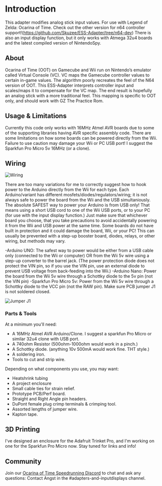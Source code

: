 ﻿# Introduction
This adapter modifies analog stick input values. For use with Legend of Zelda: Ocarina of Time. 
Check out the other version for n64 controller support!(https://github.com/Skuzee/ESS-Adapter/tree/n64-dev)
There is also an input display function, but it only works with Atmega 32u4 boards and the latest compiled version of NintendoSpy.

## About
Ocarina of Time (OOT) on Gamecube and Wii run on Nintendo’s emulator called Virtual Console (VC). VC maps the Gamecube controller values to certain in-game values. The algorithm poorly recreates the feel of the N64 version of OOT. This ESS-Adapter interprets controller input and scales/maps it to compensate for the VC map. The end result is hopefully an analog stick with a more traditional feel. 
This mapping is specific to OOT only, and should work with GZ The Practice Rom.
 
## Usage & Limitations
Currently this code only works with 16MHz Atmel AVR boards due to some of the supporting libraries having AVR specific assembly code. 
There are some limitations on how some boards can be powered directly from the Wii. Failure to use caution may damage your Wii or PC USB port!
I suggest the Sparkfun Pro Micro 5v 16MHz (or a clone). 

## Wiring
![Wiring](https://raw.githubusercontent.com/Skuzee/ESS-Adapter/master/GC-Schematic.png "Basic Pro Micro Schematic")

There are too many variations for me to correctly suggest how to hook power to the Arduino directly from the Wii for each type. 
Each Arduino/variant has different mosfets/diodes/regulators/wiring; it is not always safe to power the board from the Wii and the USB simultaniously. 
The absolute SAFEST way to power your Arduino is from USB only!
That means using a short USB cord to one of the Wii USB ports, or to your PC (for use with the input display function.)
Just make sure that whichever board you choose, that you take precautions to avoid accidentally powering it from the Wii and USB power at the same time. Some boards do not have built in protection and it could damage the board, Wii, or your PC!
This can usually be prevented with a step-up booster board, diodes, relays, or other wiring, but methods may vary. 

-Arduino UNO: The safest way to power would be either from a USB cable only (connected to the Wii or computer) OR from the Wii 5v wire using a step-up converter to the barrel jack. (The power protection diode does not protect the VIN pin, so if you use the VIN pin, use an external diode to prevent USB voltage from back-feeding into the Wii.)
-Arduino Nano: Power the board from the Wii 5v wire through a Schottky diode to the 5v pin (not the VIN pin)
-Sparkfun Pro Micro 5v: Power from the Wii 5v wire through a Schottky diode to the VCC pin (not the RAW pin). Make sure PCB jumper J1 is not soldered closed.

![Jumper J1](https://raw.githubusercontent.com/Skuzee/ESS-Adapter/master/JumperJ1.jpg "Jumper J1")


 ### Parts & Tools
 At a minimum you'll need:
- A 16MHz Atmel AVR Arduino/Clone. I suggest a sparkfun Pro Micro or similar 32u4 clone with USB port.
- A 740ohm Resistor (500ohm-1000ohm would work in a pinch.)
- A Schottky diode. (anything 10v 500mA would work fine. THT style.)
- A soldering iron.
- Tools to cut and strip wire.

Depending on what components you use, you may want:
- Heatshrink tubing
- A project enclosure
- Small cable ties for strain relief.
- Prototype PCB/Perf board.
- Straight and Right Angle pin headers.
- DuPont female plug crimp terminals & crimping tool.
- Assorted lengths of jumper wire.
- Kapton tape.

## 3D Printing
 I've designed an enclosure for the Adafruit Trinket Pro, and I'm working on one for the Sparkfun Pro Micro now. Stay tuned for links and info!
 
## Community
Join our [Ocarina of Time Speedrunning Discord](https://discord.gg/EYU785K) to chat and ask any questions: Contact Angst in the #adapters-and-inputdisplays channel.